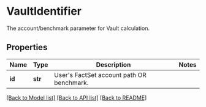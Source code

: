 # VaultIdentifier

The account/benchmark parameter for Vault calculation.

## Properties
Name | Type | Description | Notes
------------ | ------------- | ------------- | -------------
**id** | **str** | User&#39;s FactSet account path OR benchmark. | 

[[Back to Model list]](../README.md#documentation-for-models) [[Back to API list]](../README.md#documentation-for-api-endpoints) [[Back to README]](../README.md)


